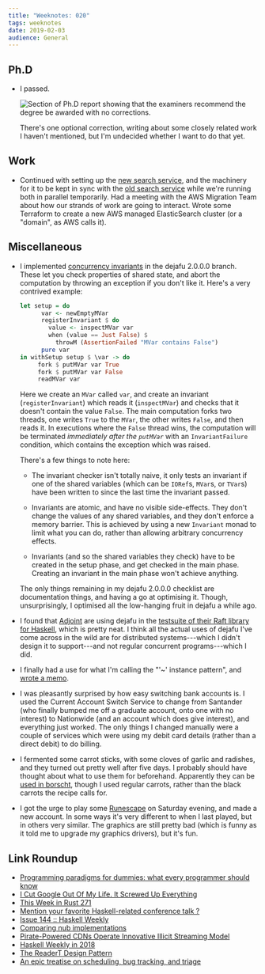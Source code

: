 ```yaml
---
title: "Weeknotes: 020"
tags: weeknotes
date: 2019-02-03
audience: General
---
```


## Ph.D

- I passed.

  ![Section of Ph.D report showing that the examiners recommend the degree be awarded with no corrections.](/weeknotes-020/thesis.png)

  There's one optional correction, writing about some closely related
  work I haven't mentioned, but I'm undecided whether I want to do
  that yet.

## Work

- Continued with setting up the [new search service][], and the
  machinery for it to be kept in sync with the [old search service][]
  while we're running both in parallel temporarily.  Had a meeting
  with the AWS Migration Team about how our strands of work are going
  to interact.  Wrote some Terraform to create a new AWS managed
  ElasticSearch cluster (or a "domain", as AWS calls it).

[new search service]: https://github.com/alphagov/search-api
[old search service]: https://github.com/alphagov/rummager

## Miscellaneous

- I implemented [concurrency invariants][] in the dejafu 2.0.0.0
  branch.  These let you check properties of shared state, and abort
  the computation by throwing an exception if you don't like it.
  Here's a very contrived example:

  ```haskell
  let setup = do
        var <- newEmptyMVar
        registerInvariant $ do
          value <- inspectMVar var
          when (value == Just False) $
            throwM (AssertionFailed "MVar contains False")
        pure var
  in withSetup setup $ \var -> do
       fork $ putMVar var True
       fork $ putMVar var False
       readMVar var
  ```

  Here we create an `MVar` called `var`, and create an invariant
  (`registerInvariant`) which reads it (`inspectMVar`) and checks that
  it doesn't contain the value `False`.  The main computation forks
  two threads, one writes `True` to the `MVar`, the other writes
  `False`, and then reads it.  In executions where the `False` thread
  wins, the computation will be terminated *immediately after the
  `putMVar`* with an `InvariantFailure` condition, which contains the
  exception which was raised.

  There's a few things to note here:

  - The invariant checker isn't totally naive, it only tests an
    invariant if one of the shared variables (which can be `IORef`s,
    `MVar`s, or `TVar`s) have been written to since the last time the
    invariant passed.

  - Invariants are atomic, and have no visible side-effects.  They
    don't change the values of any shared variables, and they don't
    enforce a memory barrier.  This is achieved by using a new
    `Invariant` monad to limit what you can do, rather than allowing
    arbitrary concurrency effects.

  - Invariants (and so the shared variables they check) have to be
    created in the setup phase, and get checked in the main phase.
    Creating an invariant in the main phase won't achieve anything.

  The only things remaining in my dejafu 2.0.0.0 checklist are
  documentation things, and having a go at optimising it.  Though,
  unsurprisingly, I optimised all the low-hanging fruit in dejafu a
  while ago.

- I found that [Adjoint][] are using dejafu in the [testsuite of their
  Raft library for Haskell][], which is pretty neat.  I think all the
  actual uses of dejafu I've come across in the wild are for
  distributed systems---which I didn't design it to support---and not
  regular concurrent programs---which I did.

- I finally had a use for what I'm calling the "'~' instance pattern",
  and [wrote a memo][].

- I was pleasantly surprised by how easy switching bank accounts is.
  I used the Current Account Switch Service to change from Santander
  (who finally bumped me off a graduate account, onto one with no
  interest) to Nationwide (and an account which does give interest),
  and everything just worked.  The only things I changed manually were
  a couple of services which were using my debit card details (rather
  than a direct debit) to do billing.

- I fermented some carrot sticks, with some cloves of garlic and
  radishes, and they turned out pretty well after five days.  I
  probably should have thought about what to use them for beforehand.
  Apparently they can be [used in borscht][], though I used regular
  carrots, rather than the black carrots the recipe calls for.

- I got the urge to play some [Runescape][] on Saturday evening, and
  made a new account.  In some ways it's very different to when I last
  played, but in others very similar.  The graphics are still pretty
  bad (which is funny as it told me to upgrade my graphics drivers),
  but it's fun.

[concurrency invariants]: https://github.com/barrucadu/dejafu/commit/129c21912e36e4015c610460c3c4077c997a3096
[Adjoint]: https://www.adjoint.io/
[testsuite of their Raft library for Haskell]: https://github.com/adjoint-io/raft/blob/master/test/TestDejaFu.hs
[wrote a memo]: /tilde-instance-pattern.html
[used in borscht]: https://bellyovermind.com/2018/02/07/fermented-black-carrot-borscht-soup/
[Runescape]: https://www.runescape.com/

## Link Roundup

- [Programming paradigms for dummies: what every programmer should know](https://blog.acolyer.org/2019/01/25/programming-paradigms-for-dummies-what-every-programmer-should-know/)
- [I Cut Google Out Of My Life. It Screwed Up Everything](https://gizmodo.com/i-cut-google-out-of-my-life-it-screwed-up-everything-1830565500)
- [This Week in Rust 271](https://this-week-in-rust.org/blog/2019/01/29/this-week-in-rust-271/)
- [Mention your favorite Haskell-related conference talk ?](https://www.reddit.com/r/haskell/comments/akx68e/mention_your_favorite_haskellrelated_conference/)
- [Issue 144 :: Haskell Weekly](https://haskellweekly.news/issues/144.html)
- [Comparing nub implementations](https://andreaspk.github.io/posts/2019-02-01-nub-benchmarks.html)
- [Pirate-Powered CDNs Operate Innovative Illicit Streaming Model](https://torrentfreak.com/pirate-powered-cdns-operate-innovative-illicit-streaming-model-190203/)
- [Haskell Weekly in 2018](https://taylor.fausak.me/2019/02/03/haskell-weekly-in-2018/)
- [The ReaderT Design Pattern](https://www.fpcomplete.com/blog/2017/06/readert-design-pattern)
- [An epic treatise on scheduling, bug tracking, and triage](https://apenwarr.ca/log/20171213)
